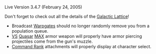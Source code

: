 Live Version 3.4.7 (February 24, 2005)

Don't forget to check out all the details of the [Galactic
Lattice](../terminology/Galactic_Lattice.md)!

- Broadcast [Warpgates](../locations/Warpgate.md) should no longer randomly
  remove you from a population queue.
- [VS](../VS.md) [Quasar](../items/Quasar.md)
  [MAX](../items/Mechanized_Assault_Exo-Suit.md) armor weapon will properly have armor piercing
  projectiles come from the gun's muzzle.
- [Command Rank](../terminology/Command_Rank.md) attachments will properly
  display at character select.

<!--[category:Patches](category:Patches.md)-->

